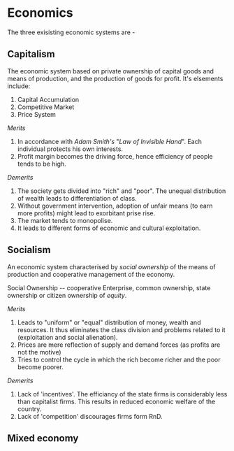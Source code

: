 # Economics #

The three exisisting economic systems are -


## Capitalism ##
The economic system based on private ownership of capital goods and means of production, and the production of goods for profit. It's elsements include:

1. Capital Accumulation
2. Competitive Market
3. Price System

*Merits*
1. In accordance with *Adam Smith's* "_Law of Invisible Hand_".
    Each individual protects his own interests.
2. Profit margin becomes the driving force, hence efficiency of people tends to be high.

*Demerits*
1. The society gets divided into "rich" and "poor".
    The unequal distribution of wealth leads to differentiation of class.
2. Without government intervention, adoption of unfair means (to earn more profits) might lead to exorbitant prise rise. 
3. The market tends to monopolise.
4. It leads to different forms of economic and cultural exploitation.


## Socialism ##
An economic system characterised by *_social ownership_* of the means of production and cooperative management of the economy.

Social Ownership -- cooperative Enterprise, common ownership, state ownership or citizen ownership of _equity_.

*Merits*
1. Leads to "uniform" or "equal" distribution of money, wealth and resources. It thus eliminates the class division and problems related to it (exploitation and social alienation).
2. Prices are mere reflection of supply and demand forces (as profits are not the motive)
3. Tries to control the cycle in which the rich become richer and the poor become poorer.

*Demerits*
1. Lack of 'incentives'. The efficiancy of the state firms is considerably less than capitalist firms. This results in reduced economic welfare of the country.
2. Lack of 'competition' discourages firms form RnD.


## Mixed economy ##
